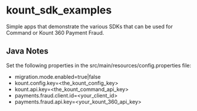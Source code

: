 # kount_sdk_examples
Simple apps that demonstrate the various SDKs that can be used for Command or Kount 360 Payment Fraud.
## Java Notes
Set the following properties in the src/main/resources/config.properties file:
* migration.mode.enabled=true|false
* kount.config.key=<the_kount_config_key>
* kount.api.key=<the_kount_command_api_key>
* payments.fraud.client.id=<your_client_id>
* payments.fraud.api.key=<your_kount_360_api_key>
